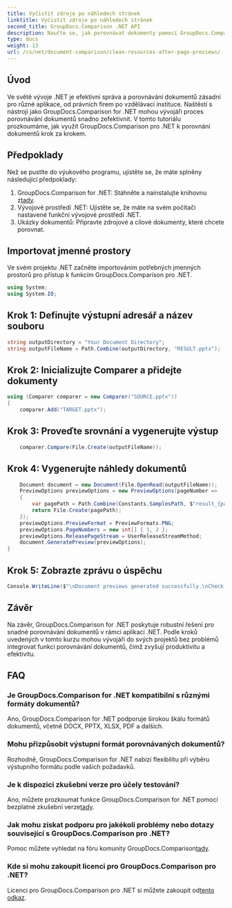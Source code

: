 ```yaml
---
title: Vyčistit zdroje po náhledech stránek
linktitle: Vyčistit zdroje po náhledech stránek
second_title: GroupDocs.Comparison .NET API
description: Naučte se, jak porovnávat dokumenty pomocí GroupDocs.Comparison for .NET krok za krokem. Vylepšete své aplikace .NET efektivní správou dokumentů.
type: docs
weight: 13
url: /cs/net/document-comparison/clean-resources-after-page-previews/
---
```

## Úvod
Ve světě vývoje .NET je efektivní správa a porovnávání dokumentů zásadní pro různé aplikace, od právních firem po vzdělávací instituce. Naštěstí s nástroji jako GroupDocs.Comparison for .NET mohou vývojáři proces porovnávání dokumentů snadno zefektivnit. V tomto tutoriálu prozkoumáme, jak využít GroupDocs.Comparison pro .NET k porovnání dokumentů krok za krokem.
## Předpoklady
Než se pustíte do výukového programu, ujistěte se, že máte splněny následující předpoklady:
1.  GroupDocs.Comparison for .NET: Stáhněte a nainstalujte knihovnu z[tady](https://releases.groupdocs.com/comparison/net/).
2. Vývojové prostředí .NET: Ujistěte se, že máte na svém počítači nastavené funkční vývojové prostředí .NET.
3. Ukázky dokumentů: Připravte zdrojové a cílové dokumenty, které chcete porovnat.

## Importovat jmenné prostory
Ve svém projektu .NET začněte importováním potřebných jmenných prostorů pro přístup k funkcím GroupDocs.Comparison pro .NET.

```csharp
using System;
using System.IO;
```

## Krok 1: Definujte výstupní adresář a název souboru
```csharp
string outputDirectory = "Your Document Directory";
string outputFileName = Path.Combine(outputDirectory, "RESULT.pptx");
```
## Krok 2: Inicializujte Comparer a přidejte dokumenty
```csharp
using (Comparer comparer = new Comparer("SOURCE.pptx"))
{
    comparer.Add("TARGET.pptx");
```
## Krok 3: Proveďte srovnání a vygenerujte výstup
```csharp
    comparer.Compare(File.Create(outputFileName));
```
## Krok 4: Vygenerujte náhledy dokumentů
```csharp
    Document document = new Document(File.OpenRead(outputFileName));
    PreviewOptions previewOptions = new PreviewOptions(pageNumber =>
    {
        var pagePath = Path.Combine(Constants.SamplesPath, $"result_{pageNumber}.png");
        return File.Create(pagePath);
    });
    previewOptions.PreviewFormat = PreviewFormats.PNG;
    previewOptions.PageNumbers = new int[] { 1, 2 };
    previewOptions.ReleasePageStream = UserReleaseStreamMethod;
    document.GeneratePreview(previewOptions);
}
```
## Krok 5: Zobrazte zprávu o úspěchu
```csharp
Console.WriteLine($"\nDocument previews generated successfully.\nCheck output in {outputDirectory}.");
```

## Závěr
Na závěr, GroupDocs.Comparison for .NET poskytuje robustní řešení pro snadné porovnávání dokumentů v rámci aplikací .NET. Podle kroků uvedených v tomto kurzu mohou vývojáři do svých projektů bez problémů integrovat funkci porovnávání dokumentů, čímž zvyšují produktivitu a efektivitu.
## FAQ
### Je GroupDocs.Comparison for .NET kompatibilní s různými formáty dokumentů?
Ano, GroupDocs.Comparison for .NET podporuje širokou škálu formátů dokumentů, včetně DOCX, PPTX, XLSX, PDF a dalších.
### Mohu přizpůsobit výstupní formát porovnávaných dokumentů?
Rozhodně, GroupDocs.Comparison for .NET nabízí flexibilitu při výběru výstupního formátu podle vašich požadavků.
### Je k dispozici zkušební verze pro účely testování?
 Ano, můžete prozkoumat funkce GroupDocs.Comparison for .NET pomocí bezplatné zkušební verze[tady](https://releases.groupdocs.com/).
### Jak mohu získat podporu pro jakékoli problémy nebo dotazy související s GroupDocs.Comparison pro .NET?
 Pomoc můžete vyhledat na fóru komunity GroupDocs.Comparison[tady](https://forum.groupdocs.com/c/comparison/12).
### Kde si mohu zakoupit licenci pro GroupDocs.Comparison pro .NET?
Licenci pro GroupDocs.Comparison pro .NET si můžete zakoupit od[tento odkaz](https://purchase.groupdocs.com/buy).